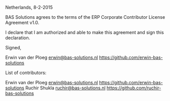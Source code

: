 Netherlands, 8-2-2015

BAS Solutions agrees to the terms of the ERP Corporate Contributor License
Agreement v1.0.

I declare that I am authorized and able to make this agreement and sign this
declaration.

Signed,

Erwin van der Ploeg erwin@bas-solutions.nl https://github.com/erwin-bas-solutions

List of contributors:

Erwin van der Ploeg erwin@bas-solutions.nl https://github.com/erwin-bas-solutions
Ruchir Shukla ruchir@bas-solutions.nl https://github.com/ruchir-bas-solutions